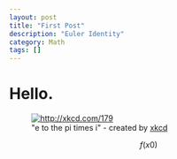 ```yaml
---
layout: post
title: "First Post"
description: "Euler Identity"
category: Math
tags: []
---
```

# Hello.

<figure class="xkcd-embed">
<a href="http://xkcd.com/179">
<img class="img-responsive" src="http://imgs.xkcd.com/comics/e_to_the_pi_times_i.png" title="I have never been totally	 satisfied by the explanations for why e to the ix gives a sinusoidal wave." alt="http://xkcd.com/179"></a>
<figcaption>"e to the pi times i" - created by <a href="http://xkcd.com">xkcd</a></figcaption>
</figure>


$$f(x0)$$
